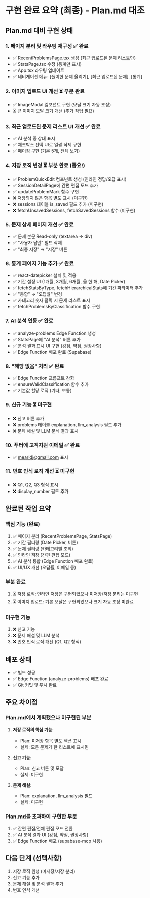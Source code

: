 # 구현 완료 요약 (최종) - Plan.md 대조

## Plan.md 대비 구현 상태

### 1. 페이지 분리 및 라우팅 재구성 ✅ 완료
- ✅ RecentProblemsPage.tsx 생성 (최근 업로드된 문제 리스트만)
- ✅ StatsPage.tsx 수정 (통계만 표시)
- ✅ App.tsx 라우팅 업데이트
- ✅ 네비게이션 메뉴: [풀이한 문제 올리기], [최근 업로드된 문제], [통계]

### 2. 이미지 업로드 UI 개선 ⏳ 부분 완료
- ✅ ImageModal 컴포넌트 구현 (모달 크기 자동 조정)
- ⏳ 큰 이미지 모달 크기 개선 (추가 작업 필요)

### 3. 최근 업로드된 문제 리스트 UI 개선 ✅ 완료
- ✅ AI 분석 중 상태 표시
- ✅ 체크박스 선택 UI로 일괄 삭제 구현
- ✅ 페이징 구현 (기본 5개, 전체 보기)

### 4. 저장 로직 변경 ⏳ 부분 완료 (중요!)
- ✅ ProblemQuickEdit 컴포넌트 생성 (인라인 정답/오답 표시)
- ✅ SessionDetailPage에 간편 편집 모드 추가
- ✅ updateProblemMark 함수 구현
- ❌ 저장되지 않은 항목 별도 표시 (미구현)
- ❌ sessions 테이블 is_saved 필드 추가 (미구현)
- ❌ fetchUnsavedSessions, fetchSavedSessions 함수 (미구현)

### 5. 문제 상세 페이지 개선 ✅ 완료
- ✅ 문제 본문 Read-only (textarea → div)
- ✅ "사용자 답안" 필드 삭제
- ✅ "최종 저장" → "저장" 버튼

### 6. 통계 페이지 기능 추가 ✅ 완료
- ✅ react-datepicker 설치 및 적용
- ✅ 기간 설정 UI (1개월, 3개월, 6개월, 올 한 해, Date Picker)
- ✅ fetchStatsByType, fetchHierarchicalStats에 기간 파라미터 추가
- ✅ "총합" → "오답률" 변경
- ✅ 카테고리 숫자 클릭 시 문제 리스트 표시
- ✅ fetchProblemsByClassification 함수 구현

### 7. AI 분석 연동 ✅ 완료
- ✅ analyze-problems Edge Function 생성
- ✅ StatsPage에 "AI 분석" 버튼 추가
- ✅ 분석 결과 표시 UI 구현 (강점, 약점, 권장사항)
- ✅ Edge Function 배포 완료 (Supabase)

### 8. "해당 없음" 처리 ✅ 완료
- ✅ Edge Function 프롬프트 강화
- ✅ ensureValidClassification 함수 추가
- ✅ 기본값 할당 로직 (기타, 보통)

### 9. 신규 기능 ⏳ 미구현
- ❌ 신고 버튼 추가
- ❌ problems 테이블 explanation, llm_analysis 필드 추가
- ❌ 문제 해설 및 LLM 분석 결과 표시

### 10. 푸터에 고객지원 이메일 ✅ 완료
- ✅ mearidj@gmail.com 표시

### 11. 번호 인식 로직 개선 ⏳ 미구현
- ❌ Q1, Q2, Q3 형식 표시
- ❌ display_number 필드 추가

## 완료된 작업 요약

### 핵심 기능 (완료)
1. ✅ 페이지 분리 (RecentProblemsPage, StatsPage)
2. ✅ 기간 필터링 (Date Picker, 버튼)
3. ✅ 문제 필터링 (카테고리별 조회)
4. ✅ 인라인 저장 (간편 편집 모드)
5. ✅ AI 분석 통합 (Edge Function 배포 완료)
6. ✅ UI/UX 개선 (오답률, 이메일 등)

### 부분 완료
1. ⏳ 저장 로직: 인라인 저장은 구현되었으나 미저장/저장 분리는 미구현
2. ⏳ 이미지 업로드: 기본 모달은 구현되었으나 크기 자동 조정 미완료

### 미구현 기능
1. ❌ 신고 기능
2. ❌ 문제 해설 및 LLM 분석
3. ❌ 번호 인식 로직 개선 (Q1, Q2 형식)

## 배포 상태
- ✅ 빌드 성공
- ✅ Edge Function (analyze-problems) 배포 완료
- ✅ Git 커밋 및 푸시 완료

## 주요 차이점

### Plan.md에서 계획했으나 미구현된 부분
1. **저장 로직의 핵심 기능**: 
   - Plan: 미저장 항목 별도 섹션 표시
   - 실제: 모든 문제가 한 리스트에 표시됨

2. **신고 기능**: 
   - Plan: 신고 버튼 및 모달
   - 실제: 미구현

3. **문제 해설**: 
   - Plan: explanation, llm_analysis 필드
   - 실제: 미구현

### Plan.md를 초과하여 구현한 부분
1. ✅ 간편 편집/전체 편집 모드 전환
2. ✅ AI 분석 결과 UI (강점, 약점, 권장사항)
3. ✅ Edge Function 배포 (supabase-mcp 사용)

## 다음 단계 (선택사항)

1. 저장 로직 완성 (미저장/저장 분리)
2. 신고 기능 추가
3. 문제 해설 및 분석 결과 추가
4. 번호 인식 개선


